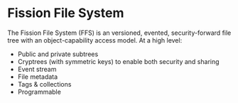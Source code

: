 # Fission File System

The Fission File System \(FFS\) is an versioned, evented, security-forward file tree with an object-capability access model. At a high level:

* Public and private subtrees
* Cryptrees \(with symmetric keys\) to enable both security and sharing
* Event stream
* File metadata
* Tags & collections
* Programmable

